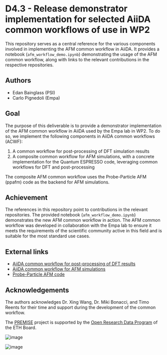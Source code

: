 # D4.3 - Release demonstrator implementation for selected AiiDA common workflows of use in WP2

This repository serves as a central reference for the various components involved in implementing the AFM common workflow in AiiDA.
It provides a notebook (`afm_workflow_demo.ipynb`) demonstrating the usage of the AFM common workflow, along with links to the relevant contributions in the respective repositories.

## Authors

- Edan Bainglass (PSI)
- Carlo Pignedoli (Empa)

## Goal

The purpose of this deliverable is to provide a demonstrator implementation of the AFM common workflow in AiiDA used by the Empa lab in WP2.
To do so, we implement the following components in AiiDA common workflows (ACWF):

1. A common workflow for post-processing of DFT simulation results
2. A composite common workflow for AFM simulations, with a concrete implementation for the Quantum ESPRESSO code, leveraging common workflows for DFT and post-processing

The composite AFM common workflow uses the Probe-Particle AFM (ppafm) code as the backend for AFM simulations.

## Achievement

The references in this repository point to contributions in the relevant repositories.
The provided notebook (`afm_workflow_demo.ipynb`) demonstrates the new AFM common workflow in action.
The AFM common workflow was developed in collaboration with the Empa lab to ensure it meets the requirements of the scientific community active in this field and is suitable for the most standard use cases.

## External links

- [AiiDA common workflow for post-processing of DFT results](https://github.com/aiidateam/aiida-common-workflows/pull/342)
- [AiiDA common workflow for AFM simulations](https://github.com/aiidateam/aiida-common-workflows/pull/343)
- [Probe-Particle AFM code](https://github.com/Probe-Particle/ppafm)

## Acknowledgements

The authors acknowledges Dr. Xing Wang, Dr. Miki Bonacci, and Timo Reents for their time and support during the development of the common workflow.

The [PREMISE](https://ord-premise.org/) project is supported by the [Open Research Data Program](https://ethrat.ch/en/eth-domain/open-research-data/) of the ETH Board.

![image](https://ord-premise.org/assets/img/logos/PREMISE-logo.svg)

![image](https://ethrat.ch/wp-content/uploads/2021/12/ethr_en_rgb_black.svg)
